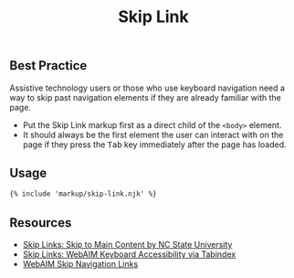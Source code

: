 ﻿---
title: Skip Link
summary: Skip Links allow users to skip navigation elements and go straight to content.
tags: components
layout: guide
eleventyNavigation:
  key: Skip Link
  parent: Components
  order: 270
  excerpt: Skip Links allow users to skip navigation elements and go straight to content.
  img: /img/illustrations/illus-skip-link.svg
---

## Best Practice

Assistive technology users or those who use keyboard navigation need a way to skip past navigation elements if they are already familiar with the page.

- Put the Skip Link markup first as a direct child of the `<body>` element.
- It should always be the first element the user can interact with on the page if they press the <kbd>Tab</kbd> key immediately after the page has loaded.

## Usage

``` html
{% include 'markup/skip-link.njk' %}
```

## Resources
* <a href="https://accessibility.oit.ncsu.edu/it-accessibility-at-nc-state/developers/accessibility-handbook/mouse-and-keyboard-events/skip-to-main-content/" target="_blank">Skip Links: Skip to Main Content by NC State University</a>
* <a href="https://webaim.org/techniques/keyboard/tabindex" target="_blank">Skip Links: WebAIM Keyboard Accessibility via Tabindex</a>
* <a href="https://webaim.org/techniques/skipnav/" target="_blank">WebAIM Skip Navigation Links</a>
